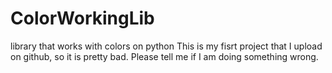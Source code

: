 # ColorWorkingLib
library that works with colors on python
This is my fisrt project that I upload on github, so it is pretty bad. Please tell me if I am doing something wrong.
